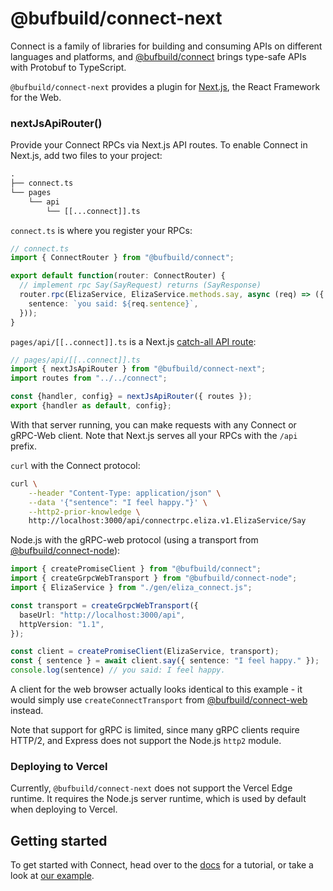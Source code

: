 # @bufbuild/connect-next

Connect is a family of libraries for building and consuming APIs on different languages and platforms, and
[@bufbuild/connect](https://www.npmjs.com/package/@bufbuild/connect) brings type-safe APIs with Protobuf to
TypeScript.

`@bufbuild/connect-next` provides a plugin for [Next.js](https://nextjs.org/),
the React Framework for the Web.


### nextJsApiRouter()

Provide your Connect RPCs via Next.js API routes.  To enable Connect in Next.js,
add two files to your project:

```diff
.
├── connect.ts
└── pages
    └── api
        └── [[...connect]].ts
```

`connect.ts` is where you register your RPCs:

```ts
// connect.ts
import { ConnectRouter } from "@bufbuild/connect";

export default function(router: ConnectRouter) {
  // implement rpc Say(SayRequest) returns (SayResponse)
  router.rpc(ElizaService, ElizaService.methods.say, async (req) => ({
    sentence: `you said: ${req.sentence}`,
  }));
}
```

`pages/api/[[..connect]].ts` is a Next.js [catch-all API route](https://nextjs.org/docs/routing/dynamic-routes#catch-all-routes):

```ts
// pages/api/[[..connect]].ts
import { nextJsApiRouter } from "@bufbuild/connect-next";
import routes from "../../connect";

const {handler, config} = nextJsApiRouter({ routes });
export {handler as default, config};
```

With that server running, you can make requests with any Connect or gRPC-Web client.
Note that Next.js serves all your RPCs with the `/api` prefix.

`curl` with the Connect protocol:

```bash
curl \
    --header "Content-Type: application/json" \
    --data '{"sentence": "I feel happy."}' \
    --http2-prior-knowledge \
    http://localhost:3000/api/connectrpc.eliza.v1.ElizaService/Say
```

Node.js with the gRPC-web protocol (using a transport from [@bufbuild/connect-node](https://www.npmjs.com/package/@bufbuild/connect-node)):

```ts
import { createPromiseClient } from "@bufbuild/connect";
import { createGrpcWebTransport } from "@bufbuild/connect-node";
import { ElizaService } from "./gen/eliza_connect.js";

const transport = createGrpcWebTransport({
  baseUrl: "http://localhost:3000/api",
  httpVersion: "1.1",
});

const client = createPromiseClient(ElizaService, transport);
const { sentence } = await client.say({ sentence: "I feel happy." });
console.log(sentence) // you said: I feel happy.
```

A client for the web browser actually looks identical to this example - it would
simply use `createConnectTransport` from [@bufbuild/connect-web](https://www.npmjs.com/package/@bufbuild/connect-web)
instead.

Note that support for gRPC is limited, since many gRPC clients require HTTP/2,
and Express does not support the Node.js `http2` module.


### Deploying to Vercel

Currently, `@bufbuild/connect-next` does not support the Vercel Edge runtime.
It requires the Node.js server runtime, which is used by default when deploying
to Vercel.


## Getting started

To get started with Connect, head over to the [docs](https://connectrpc.com/docs/node/getting-started)
for a tutorial, or take a look at [our example](https://github.com/connectrpc/connect-es/tree/main/packages/example).
